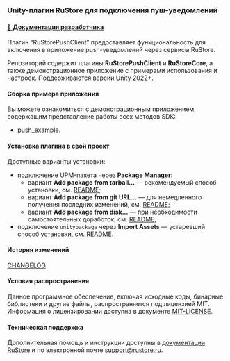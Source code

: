 ### Unity-плагин RuStore для подключения пуш-уведомлений

#### [🔗 Документация разработчика][10]

Плагин “RuStorePushClient” предоставляет функциональность для включения в приложение push-уведомлений через сервисы RuStore.

Репозиторий содержит плагины **RuStorePushClient** и **RuStoreCore**, а также демонстрационное приложение с примерами использования и настроек. Поддерживаются версии Unity 2022+.

#### Сборка примера приложения

Вы можете ознакомиться с демонстрационным приложением, содержащим представление работы всех методов SDK:
- [push_example](https://gitflic.ru/project/rustore/unity-rustore-push-sdk/file?file=push_example).

#### Установка плагина в свой проект

Доступные варианты установки:
- подключение UPM-пакета через **Package Manager**:
    - вариант **Add package from tarball...** — рекомендуемый способ установки, см. [README](https://gitflic.ru/project/rustore/unity-rustore-push-sdk/file?file=upm_tgz);
    - вариант **Add package from git URL...** — для немедленного получения последних изменений, см. [README](https://gitflic.ru/project/rustore/unity-rustore-push-sdk/file?file=ru.rustore.push);
    - вариант **Add package from disk...** — при необходимости самостоятельных доработок, см. [README](https://gitflic.ru/project/rustore/unity-rustore-push-sdk/file?file=android_libraries);
- подключение `unitypackage` через **Import Assets** — устаревший способ установки, см. [README](https://gitflic.ru/project/rustore/unity-rustore-push-sdk/file?file=unitypackages).

#### История изменений

[CHANGELOG](CHANGELOG.md)

#### Условия распространения

Данное программное обеспечение, включая исходные коды, бинарные библиотеки и другие файлы, распространяется под лицензией MIT. Информация о лицензировании доступна в документе [MIT-LICENSE](MIT-LICENSE.txt).

#### Техническая поддержка

Дополнительная помощь и инструкции доступны в [документации RuStore](https://www.rustore.ru/help/) и по электронной почте support@rustore.ru.

[10]: https://www.rustore.ru/help/sdk/push-notifications/unity/6-1-0
